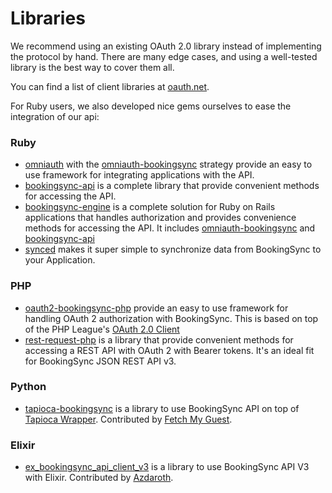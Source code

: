 # Libraries

We recommend using an existing OAuth 2.0 library instead of implementing
the protocol by hand. There are many edge cases, and using a well-tested
library is the best way to cover them all.

You can find a list of client libraries at [oauth.net](http://oauth.net/2/#client-libraries).

For Ruby users, we also developed nice gems ourselves to ease the integration of our api:

### Ruby

* [omniauth](https://github.com/intridea/omniauth) with the
  [omniauth-bookingsync](https://github.com/bookingsync/omniauth-bookingsync)
  strategy provide an easy to use framework for integrating applications
  with the API.
* [bookingsync-api](https://github.com/BookingSync/bookingsync-api)
  is a complete library that provide convenient methods for accessing the API.
* [bookingsync-engine](https://github.com/BookingSync/bookingsync-engine)
  is a complete solution for Ruby on Rails applications that handles
  authorization and provides convenience methods for accessing the API.
  It includes [omniauth-bookingsync](https://github.com/bookingsync/omniauth-bookingsync)
  and [bookingsync-api](https://github.com/BookingSync/bookingsync-api)
* [synced](https://github.com/BookingSync/synced)
  makes it super simple to synchronize data from BookingSync to your Application.

### PHP

* [oauth2-bookingsync-php](https://github.com/BookingSync/oauth2-bookingsync-php) provide an easy to use framework for handling OAuth 2 authorization with BookingSync. This is based on top of the PHP League's [OAuth 2.0 Client](https://github.com/thephpleague/oauth2-client)
* [rest-request-php](https://github.com/BookingSync/rest-request-php) is a library that provide convenient methods for accessing a REST API with OAuth 2 with Bearer tokens. It's an ideal fit for BookingSync JSON REST API v3.

### Python

* [tapioca-bookingsync](https://github.com/PaoloC68/tapioca-bookingsync) is a library to use BookingSync API on top of [Tapioca Wrapper](https://github.com/vintasoftware/tapioca-wrapper). Contributed by [Fetch My Guest](http://www.fetchmyguest.com/).

### Elixir

* [ex_bookingsync_api_client_v3](https://github.com/Azdaroth/ex_bookingsync_api_client_v3) is a library to use BookingSync API V3 with Elixir. Contributed by [Azdaroth](https://github.com/Azdaroth).
